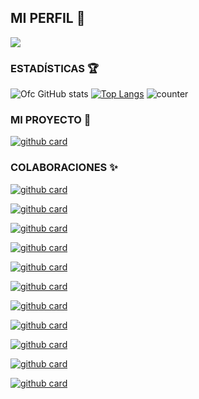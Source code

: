 ## MI PERFIL 🥷

  <a href="https://github.com/OfcDiego"><img src="https://cardivo.vercel.app/api?name=OfcDiego&description=Hola+Soy+Ofc+Diego.+Creador+de+YaemoriBot.&image=https://telegra.ph/file/56083be65f6d4ea5acc85.jpg/revision/latest?cb=20200606024545&usqp=CAU&usqp=CAU&backgroundColor=%23ecf0f1&instagram=ofc._.diego&whatsapp=Ofc_Diego&pattern=leaf&colorPattern=%23eaeaea" /><a>
 

<!--
**OfcDiego/OfcDiego** is a ✨ _special_ ✨ repository because its `README.md` (this file) appears on your GitHub profile.

Here are some ideas to get you started:

- 🔭 I’m currently working on ...
- 🌱 I’m currently learning ...
- 👯 I’m looking to collaborate on ...
- 🤔 I’m looking for help with ...
- 💬 Ask me about ...
- 📫 How to reach me: ...
- 😄 Pronouns: ...
- ⚡ Fun fact: ...
-->



### ESTADÍSTICAS 🏆

![Ofc GitHub stats](https://github-readme-stats.vercel.app/api?username=OfcDiego\&rank_icon=github&theme=algolia&locale=es)
[![Top Langs](https://github-readme-stats.vercel.app/api/top-langs/?username=OfcDiego&theme=algolia&locale=es)](https://github.com/OfcDiego)
![counter](https://komarev.com/ghpvc/?username=Diego-YL-177&style=flat-square&theme=algolia&locale=es)
</a>

### MI PROYECTO 💭

<a href="https://github.com/OfcDiego/YaemoriBot-MD">![github card](https://github-readme-stats.vercel.app/api/pin/?username=Diego-YL-177&repo=YoshikoBot-MD&theme=algolia&locale=es)</a>

### COLABORACIONES ✨️

<a href="https://github.com/GataNina-Li/GataBot-MD">![github card](https://github-readme-stats.vercel.app/api/pin/?username=GataNina-Li&repo=GataBot-MD&theme=react&locale=es)</a>

<a href="https://github.com/GataNina-Li/GataBotLite-MD">![github card](https://github-readme-stats.vercel.app/api/pin/?username=GataNina-Li&repo=GataBotLite-MD&theme=react&locale=es)</a>

<a href="https://github.com/GataNina-Li/YartexBot-MD">![github card](https://github-readme-stats.vercel.app/api/pin/?username=GataNina-Li&repo=YartexBot-MD&theme=react&locale=es)</a>

<a href="https://github.com/elrebelde21/NovaBot-MD">![github card](https://github-readme-stats.vercel.app/api/pin/?username=elrebelde21&repo=NovaBot-MD&theme=react&locale=es)</a>

<a href="https://github.com/Jxtxn17/BaileyBot-MD">![github card](https://github-readme-stats.vercel.app/api/pin/?username=Jxtxn17&repo=BaileyBot-MD&theme=algolia&locale=es)</a>

<a href="https://github.com/KatashiFukushima/KatashiBot-MD">![github card](https://github-readme-stats.vercel.app/api/pin/?username=KatashiFukushima&repo=KatashiBot-MD&theme=algolia&locale=es)</a>

<a href="https://github.com/Edwardofc/ATRO-BOT-MD">![github card](https://github-readme-stats.vercel.app/api/pin/?username=Edwardofc&repo=ATRO-BOT-MD&theme=react&locale=es)</a>

<a href="https://github.com/MoonContentCreator/BixbyBot-Md">![github card](https://github-readme-stats.vercel.app/api/pin/?username=MoonContentCreator&repo=BixbyBot-Md&theme=react&locale=es)</a>

<a href="https://github.com/WilsonOFC/MylingBot-MD">![github card](https://github-readme-stats.vercel.app/api/pin/?username=WilsonOFC&repo=MylingBot-MD&theme=algolia&locale=es)</a>

<a href="https://github.com/DanielDiod/DokiBot">![github card](https://github-readme-stats.vercel.app/api/pin/?username=DanielDiod&repo=DokiBot&theme=react&locale=es)</a>

<a href="https://github.com/elrebelde21/InfinityBot-MD">![github card](https://github-readme-stats.vercel.app/api/pin/?username=elrebelde21&repo=InfinityBot-MD&theme=algolia&locale=es)</a>